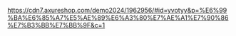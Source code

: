 https://cdn7.axureshop.com/demo2024/1962956/#id=yvotyy&p=%E6%99%BA%E6%85%A7%E5%AE%89%E6%A3%80%E7%AE%A1%E7%90%86%E7%B3%BB%E7%BB%9F&c=1
